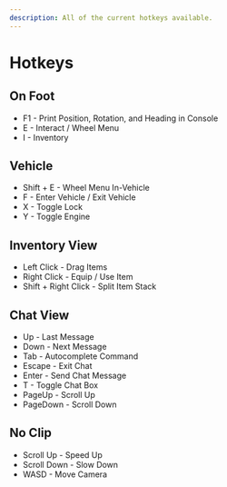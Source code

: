 ```yaml
---
description: All of the current hotkeys available.
---
```


# Hotkeys

## On Foot

-   F1 - Print Position, Rotation, and Heading in Console
-   E - Interact / Wheel Menu
-   I - Inventory

## Vehicle

-   Shift + E - Wheel Menu In-Vehicle
-   F - Enter Vehicle / Exit Vehicle
-   X - Toggle Lock
-   Y - Toggle Engine

## Inventory View

-   Left Click - Drag Items
-   Right Click - Equip / Use Item
-   Shift + Right Click - Split Item Stack

## Chat View

-   Up - Last Message
-   Down - Next Message
-   Tab - Autocomplete Command
-   Escape - Exit Chat
-   Enter - Send Chat Message
-   T - Toggle Chat Box
-   PageUp - Scroll Up
-   PageDown - Scroll Down

## No Clip

-   Scroll Up - Speed Up
-   Scroll Down - Slow Down
-   WASD - Move Camera
